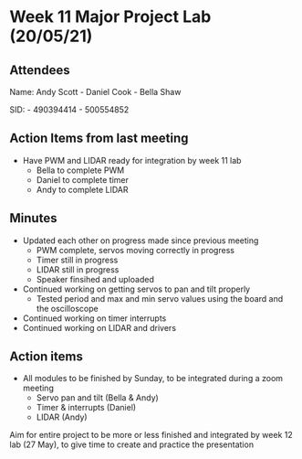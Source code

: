 # Week 11 Major Project Lab (20/05/21)

## Attendees
Name:   Andy Scott - Daniel Cook - Bella Shaw

SID:               - 490394414 - 500554852

## Action Items from last meeting
* Have PWM and LIDAR ready for integration by week 11 lab
    * Bella to complete PWM
    * Daniel to complete timer
    * Andy to complete LIDAR
    
## Minutes
* Updated each other on progress made since previous meeting
    * PWM complete, servos moving correctly in progress
    * Timer still in progress
    * LIDAR still in progress
    * Speaker finsihed and uploaded
* Continued working on getting servos to pan and tilt properly
    * Tested period and max and min servo values using the board and the oscilloscope
* Continued working on timer interrupts
* Continued working on LIDAR and drivers

## Action items
* All modules to be finished by Sunday, to be integrated during a zoom meeting
    * Servo pan and tilt (Bella & Andy)
    * Timer & interrupts (Daniel)
    * LIDAR (Andy)

Aim for entire project to be more or less finished and integrated by week 12 lab (27 May), to give time to create and practice the presentation
